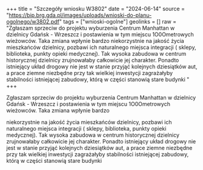 +++
title = "Szczegóły wniosku W3802"
date = "2024-06-14"
source = "https://bip.brg.gda.pl/images/uploads/wnioski-do-planu-ogolnego/w3802.pdf"
tags = ["wnioski-ogolne"]
geolinks = []
raw = "Zgłaszam sprzeciw do projektu wyburzenia Centrum Manhattan w dzielnicy Gdańsk - Wrzeszcz i postawienia w tym miejscu 1O0Ometrowych wieżowców. Taka zmiana wpłynie bardzo  niekorzystnie na jakość życia mieszkańców dzielnicy, pozbawi ich naturalnego miejsca integracji   ( sklepy, biblioteka, punkty opieki medycznej). Tak wysoka zabudowa w centrum historycznej dzielnicy zrujnowałaby całkowicie jej charakter. Ponadto istniejący układ drogowy nie jest w stanie przyjąć kolejnych dziesiątków aut, a prace ziemne niezbędne przy tak wielkiej inwestycji zagrażałyby stabilności istniejącej zabudowy, którą w części stanowią stare budynki  "
+++

Zgłaszam sprzeciw do projektu wyburzenia Centrum Manhattan w dzielnicy Gdańsk -
Wrzeszcz i postawienia w tym miejscu 1O0Ometrowych wieżowców. Taka zmiana wpłynie bardzo

niekorzystnie na jakość życia mieszkańców dzielnicy, pozbawi ich naturalnego miejsca integracji 
 ( sklepy, biblioteka, punkty opieki medycznej). Tak wysoka zabudowa w centrum historycznej
dzielnicy zrujnowałaby całkowicie jej charakter. Ponadto istniejący układ drogowy nie jest w
stanie przyjąć kolejnych dziesiątków aut, a prace ziemne niezbędne przy tak wielkiej inwestycji
zagrażałyby stabilności istniejącej zabudowy, którą w części stanowią stare budynki 



